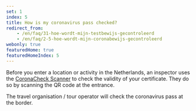 ```yaml
---
set: 1
index: 5
title: How is my coronavirus pass checked?
redirect_from: 
    - /en/faq/31-hoe-wordt-mijn-testbewijs-gecontroleerd
    - /en/faq/2-5-hoe-wordt-mijn-coronabewijs-gecontroleerd
webonly: true
featuredHome: true
featuredHomeIndex: 5
---
```

Before you enter a location or activity in the Netherlands, an inspector uses the [CoronaCheck Scanner](/en/scanner) to check the validity of your certificate. They do so by scanning the QR code at the entrance.

The travel organisation / tour operator will check the coronavirus pass at the border.
